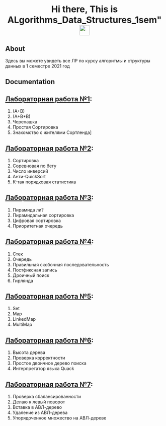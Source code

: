 <h1 align="center">Hi there, This is ALgorithms_Data_Structures_1sem"
<img src="https://github.com/blackcater/blackcater/raw/main/images/Hi.gif" height="32"/></h1>

## About
Здесь вы можете увидеть все ЛР по курсу алгоритмы и структуры данных в 1 семестре 2021 год 

## Documentation

## [Лабораторная работа №1](https://github.com/RomanKosovets/Algorithms_Data_Structures_1sem/blob/main/1sem_Description/1%20lab.pdf): 
  1. (A+B)
  2. (A+B*B)
  3. Черепашка
  4. Простая Сортировка
  5. Знакомство с жителями Сортленда]

## [Лабораторная работа №2](https://github.com/RomanKosovets/Algorithms_Data_Structures_1sem/blob/main/1sem_Description/2%20lab.pdf):
  1. Сортировка
  2. Соревновая по бегу
  3. Число инверсий
  4. Анти-QuickSort
  5. K-тая порядковая статистика

## [Лабораторная работа №3](https://github.com/RomanKosovets/Algorithms_Data_Structures_1sem/blob/main/1sem_Description/3%20lab.pdf):
  1. Пирамида ли?
  2. Пирамидальная сортировка
  3. Цифровая сортировка
  4. Приоритетная очередь
  
## [Лабораторная работа №4](https://github.com/RomanKosovets/Algorithms_Data_Structures_1sem/blob/main/1sem_Description/4%20lab.pdf):
  1. Стек
  2. Очередь
  3. Правильная скобочная последовательность
  4. Постфиксная запись
  5. Дроичный поиск
  6. Гирлянда
  
## [Лабораторная работа №5](https://github.com/RomanKosovets/Algorithms_Data_Structures_1sem/blob/main/1sem_Description/5%20lab.pdf):
  1. Set
  2. Map
  3. LinkedMap
  4. MultiMap

## [Лабораторная работа №6](https://github.com/RomanKosovets/Algorithms_Data_Structures_1sem/blob/main/1sem_Description/6%20lab.pdf):
  1. Высота дерева
  2. Проверка корректности
  3. Простое двоичное дерево поиска
  4. Интерпретатор языка Quack

## [Лабораторная работа №7](https://github.com/RomanKosovets/Algorithms_Data_Structures_1sem/blob/main/1sem_Description/7%20lab.pdf):
  1. Проверка сбалансированности
  2. Делаю я левый поворот
  3. Вставка в АВЛ-дерево
  4. Удаление из АВЛ-дерева
  5. Упорядоченное множество на АВЛ-дереве
  
